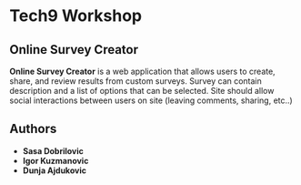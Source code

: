 # Tech9 Workshop
## Online Survey Creator
**Online Survey Creator** is a web application that allows users to create, share, and review results from custom surveys. Survey can contain description and a list of options that can be selected. Site should allow social interactions between users on site (leaving comments, sharing, etc..)

## Authors
* **Sasa Dobrilovic**
* **Igor Kuzmanovic**
* **Dunja Ajdukovic**
